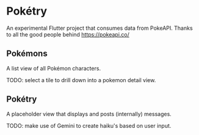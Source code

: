 # Pokétry

An experimental Flutter project that consumes data from PokeAPI. Thanks to all the good people behind https://pokeapi.co/

## Pokémons

A list view of all Pokémon characters.

TODO: select a tile to drill down into a pokemon detail view.

## Pokétry

A placeholder view that displays and posts (internally) messages.

TODO: make use of Gemini to create haiku's based on user input.

